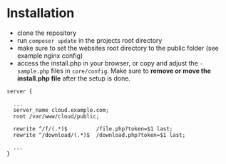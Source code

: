 # Installation
* clone the repository
* run `composer update` in the projects root directory
* make sure to set the websites root directory to the public folder (see example nginx config)
* access the install.php in your browser, or copy and adjust the `-sample.php` files in `core/config`. Make sure to **remove or move the install.php file** after the setup is done.

```
server {

  ...
  server_name cloud.example.com;
  root /var/www/cloud/public;
  
  rewrite ^/f/(.*)$         /file.php?token=$1 last;
  rewrite ^/download/(.*)$  /download.php?token=$1 last;
  
  ...
}
```

